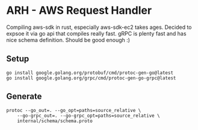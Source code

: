 # ARH - AWS Request Handler

Compiling aws-sdk in rust, especially aws-sdk-ec2 takes ages. Decided to expsoe it via go api that compiles really fast. gRPC is plenty fast and has nice schema definition. Should be good enough :)

## Setup

```
go install google.golang.org/protobuf/cmd/protoc-gen-go@latest
go install google.golang.org/grpc/cmd/protoc-gen-go-grpc@latest
```

## Generate

```
protoc --go_out=. --go_opt=paths=source_relative \
    --go-grpc_out=. --go-grpc_opt=paths=source_relative \
    internal/schema/schema.proto
```
